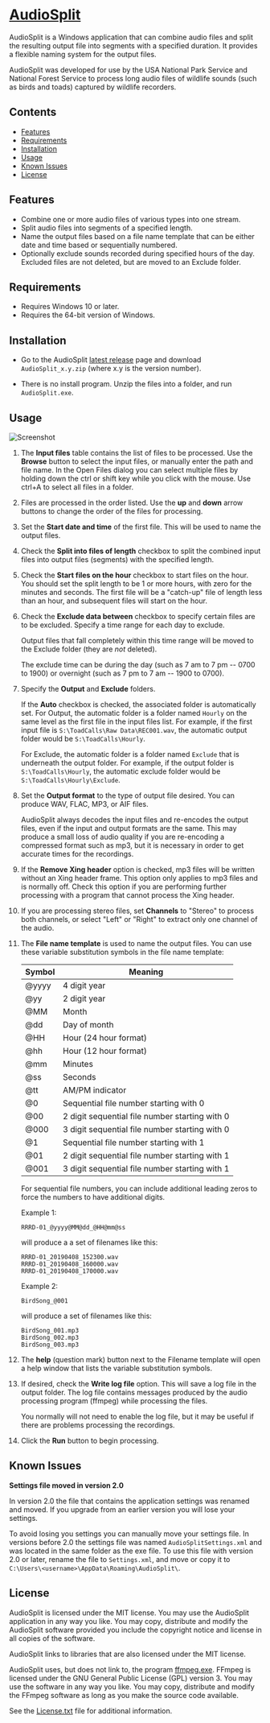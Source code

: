 [AudioSplit](https://github.com/dmcclimans/AudioSplit)
==========

AudioSplit is a Windows application that can combine audio files and split the resulting
output file into segments with a specified duration. It provides a flexible naming system
for the output files.

AudioSplit was developed for use by the USA National Park Service and National Forest Service
to process long audio files of wildlife sounds (such as birds and toads) captured by wildlife
recorders.

## Contents
* [Features](#features)
* [Requirements](#requirements)
* [Installation](#installation)
* [Usage](#usage)
* [Known Issues](#KnownIssues)
* [License](#license)

## Features
* Combine one or more audio files of various types into one stream.
* Split audio files into segments of a specified length.
* Name the output files based on a file name template that can be either date and
time based or sequentially numbered.
* Optionally exclude sounds recorded during specified hours of the day. Excluded files are not deleted, but
are moved to an Exclude folder.

## Requirements
* Requires Windows 10 or later.
* Requires the 64-bit version of Windows.

## Installation
* Go to the AudioSplit
  [latest release](https://github.com/dmcclimans/AudioSplit/releases/latest)
  page and download `AudioSplit_x.y.zip` (where x.y is the version number).

* There is no install program.
  Unzip the files into a folder, and run `AudioSplit.exe`.


## Usage
![Screenshot](Screenshot1.png)

1. The **Input files** table contains the list of files to be processed.
Use the **Browse** button to select the input files, or manually enter the path and
file name.
In the Open Files dialog you can select multiple files by holding down the ctrl or shift key
while you click with the mouse. Use ctrl+A to select all files in a folder.

2. Files are processed in the order listed.
Use the **up** and **down** arrow buttons to change the order of the files for processing.

3. Set the **Start date and time** of the first file. This will be used to name the output files.

4. Check the **Split into files of length** checkbox to split the combined input files
into output files (segments) with the specified length.

5. Check the **Start files on the hour** checkbox to start files on the hour. You should
set the split length to be 1 or more hours, with zero for the minutes and seconds. The first
file will be a "catch-up" file of length less than an hour, and subsequent files will
start on the hour.

6. Check the **Exclude data between** checkbox to specify certain files are to be
excluded.
Specify a time range for each day to exclude.

    Output files that fall completely within this time range will be moved to the Exclude
    folder (they are *not* deleted).

    The exclude time can be during the day (such as 7 am to 7 pm -- 0700 to 1900) or overnight
    (such as 7 pm to 7 am -- 1900 to 0700).

7. Specify the **Output** and **Exclude** folders.

    If the **Auto** checkbox is checked, the associated folder is automatically set. For
    Output, the automatic folder is a folder named `Hourly` on the same level as the first
    file in the input files list. For example, if the first input file is `S:\ToadCalls\Raw
    Data\REC001.wav`, the automatic output folder would be `S:\ToadCalls\Hourly`.

    For Exclude, the automatic folder is a folder named `Exclude` that is underneath the
    output folder. For example, if the output folder is `S:\ToadCalls\Hourly`, the automatic
    exclude folder would be `S:\ToadCalls\Hourly\Exclude`.

8. Set the **Output format** to the type of output file desired. You can produce WAV, FLAC,
MP3, or AIF files.

    AudioSplit always decodes the input files and re-encodes the output files, even if the
    input and output formats are the same. This may produce a small loss of audio quality if
    you are re-encoding a compressed format such as mp3, but it is necessary in order to get
    accurate times for the recordings.

9. If the **Remove Xing header** option is checked, mp3 files will be written without an
Xing header frame. This option only applies to mp3 files and is normally off.
Check this option if you are performing further processing with a program that cannot
process the Xing header.

10. If you are processing stereo files, set **Channels** to "Stereo" to process both
channels, or select "Left" or "Right" to extract only one channel of the audio.

11. The **File name template** is used to name the output files.
You can use these variable substitution symbols in the file name template:

    |Symbol|Meaning                                        |
    |------|-----------------------------------------------|
    |@yyyy |4 digit year                                   |
    |@yy   |2 digit year                                   |
    |@MM   |Month                                          |
    |@dd   |Day of month                                   |
    |@HH   |Hour (24 hour format)                          |
    |@hh   |Hour (12 hour format)                          |
    |@mm   |Minutes                                        |
    |@ss   |Seconds                                        |
    |@tt   |AM/PM indicator                                |
    |@0    |Sequential file number starting with 0         |
    |@00   |2 digit sequential file number starting with 0 |
    |@000  |3 digit sequential file number starting with 0 |
    |@1    |Sequential file number starting with 1         |
    |@01   |2 digit sequential file number starting with 1 |
    |@001  |3 digit sequential file number starting with 1 |

    For sequential file numbers, you can include additional leading zeros to force the
    numbers to have additional digits.

    Example 1:

        RRRD-01_@yyyy@MM@dd_@HH@mm@ss

    will produce a a set of filenames like this:

        RRRD-01_20190408_152300.wav
        RRRD-01_20190408_160000.wav
        RRRD-01_20190408_170000.wav

    Example 2:

    	BirdSong_@001

    will produce a set of filenames like this:

        BirdSong_001.mp3
        BirdSong_002.mp3
        BirdSong_003.mp3

12. The **help** (question mark) button next to the Filename template will open a help
window that lists the variable substitution symbols.

13. If desired, check the **Write log file** option. This will save a log file in the
output folder. The log file contains messages produced by the audio processing program
(ffmpeg) while processing the files.

    You normally will not need to enable the log file, but it may be useful if there are
    problems processing the recordings.

14. Click the **Run** button to begin processing.

<a name="KnownIssues"></a>
## Known Issues

**Settings file moved in version 2.0**

In version 2.0 the file that contains the application settings was renamed and moved.
If you upgrade from an earlier version you will lose your settings.

To avoid losing you settings you can manually move your settings file. In versions
before 2.0 the settings file was named ``AudioSplitSettings.xml`` and was
located in the same folder as the exe file. To use this file with version 2.0 or
later, rename the file to ``Settings.xml``, and move or copy it to
``C:\Users\<username>\AppData\Roaming\AudioSplit\``.

## License
AudioSplit is licensed under the MIT license. You may use the AudioSplit application in
any way you like. You may copy, distribute and modify the AudioSplit software provided you
include the copyright notice and license in all copies of the software.

AudioSplit links to libraries that are also licensed under the MIT license.

AudioSplit uses, but does not link to, the program [ffmpeg.exe](https://ffmpeg.org/).
FFmpeg is licensed under the GNU General Public License (GPL) version 3. You may use the
software in any way you like. You may copy, distribute and modify the FFmpeg software as
long as you make the source code available.

See the [License.txt](License.txt) file for additional information.


